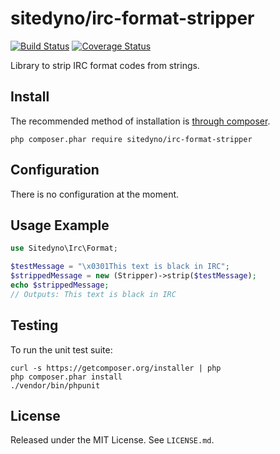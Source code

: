 # sitedyno/irc-format-stripper
[![Build Status](https://secure.travis-ci.org/sitedyno/irc-format-stripper.png?branch=master)](https://travis-ci.org/sitedyno/irc-format-stripper)
[![Coverage Status](https://img.shields.io/codecov/c/github/sitedyno/irc-format-stripper.svg?style=flat-square)](https://codecov.io/github/sitedyno/irc-format-stripper)

Library to strip IRC format codes from strings.

## Install

The recommended method of installation is [through composer](https://getcomposer.org).

`php composer.phar require sitedyno/irc-format-stripper`

## Configuration

There is no configuration at the moment.

## Usage Example

```php
use Sitedyno\Irc\Format;

$testMessage = "\x0301This text is black in IRC";
$strippedMessage = new (Stripper)->strip($testMessage);
echo $strippedMessage;
// Outputs: This text is black in IRC
```

## Testing

To run the unit test suite:

```
curl -s https://getcomposer.org/installer | php
php composer.phar install
./vendor/bin/phpunit
```

## License

Released under the MIT License. See `LICENSE.md`.
